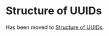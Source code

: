 # Structure of UUIDs  

Has been moved to [Structure of UUIDs](../../ElementsApplicationPattern/StructureOfUuids/StructureOfUuids.md).
